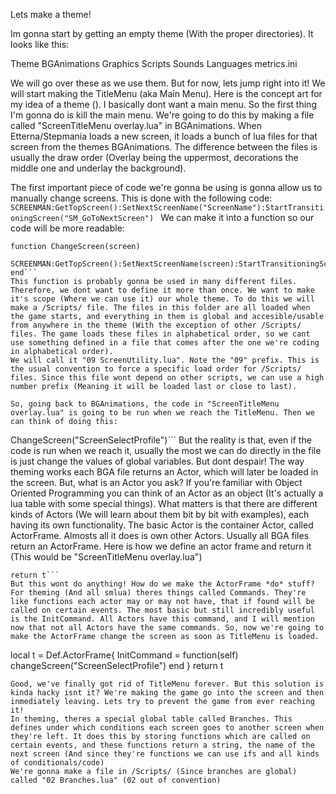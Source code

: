 Lets make a theme!

Im gonna start by getting an empty theme (With the proper directories). It looks like this:

 Theme
     BGAnimations
	 Graphics
	 Scripts
	 Sounds
	 Languages
	 metrics.ini
	 
We will go over these as we use them. But for now, lets jump right into it!
We will start making the TitleMenu (aka Main Menu). Here is the concept art for my idea of a theme (). I basically dont want a main menu. So the first thing I'm gonna do is kill the main menu.
We're going to do this by making a file called "ScreenTitleMenu overlay.lua" in BGAnimations. When Etterna/Stepmania loads a new screen, it loads a bunch of lua files for that screen from the themes BGAnimations. The difference between the files is usually the draw order (Overlay being the uppermost, decorations the middle one and underlay the background).

The first important piece of code we're gonna be using is gonna allow us to manually change screens. This is done with the following code:
```SCREENMAN:GetTopScreen():SetNextScreenName("ScreenName"):StartTransitioningScreen("SM_GoToNextScreen") ```
We can make it into a function so our code will be more readable:
```
function ChangeScreen(screen)
	SCREENMAN:GetTopScreen():SetNextScreenName(screen):StartTransitioningScreen("SM_GoToNextScreen") 
end```
This function is probably gonna be used in many different files. Therefore, we dont want to define it more than once. We want to make it's scope (Where we can use it) our whole theme. To do this we will make a /Scripts/ file. The files in this folder are all loaded when the game starts, and everything in them is global and accesible/usable from anywhere in the theme (With the exception of other /Scripts/ files. The game loads these files in alphabetical order, so we cant use something defined in a file that comes after the one we're coding in alphabetical order).
We will call it "09 ScreenUtility.lua". Note the "09" prefix. This is the usual convention to force a specific load order for /Scripts/ files. Since this file wont depend on other scripts, we can use a high number prefix (Meaning it will be loaded last or close to last).

So, going back to BGAnimations, the code in "ScreenTitleMenu overlay.lua" is going to be run when we reach the TitleMenu. Then we can think of doing this:
```
ChangeScreen("ScreenSelectProfile")```
But the reality is that, even if the code is run when we reach it, usually the most we can do directly in the file is just change the values of global variables. But dont despair! The way theming works each BGA file returns an Actor, which will later be loaded in the screen. But, what is an Actor you ask? If you're familiar with Object Oriented Programming you can think of an Actor as an object (It's actually a lua table with some special things). What matters is that there are different kinds of Actors (We will learn about them bit by bit with examples), each having its own functionality.
The basic Actor is the container Actor, called ActorFrame. Almosts all it does is own other Actors. Usually all BGA files return an ActorFrame. Here is how we define an actor frame and return it (This would be "ScreenTitleMenu overlay.lua")
```local t = Def.ActorFrame{}
return t```
But this wont do anything! How do we make the ActorFrame *do* stuff? For theming (And all smlua) theres things called Commands. They're like functions each actor may or may not have, that if found will be called on certain events. The most basic but still incredibly useful is the InitCommand. All Actors have this command, and I will mention now that not all Actors have the same commands. So, now we're going to make the ActorFrame change the screen as soon as TitleMenu is loaded.
```
local t = Def.ActorFrame{
	InitCommand = function(self)
		changeScreen("ScreenSelectProfile")
	end
}
return t
```
Good, we've finally got rid of TitleMenu forever. But this solution is kinda hacky isnt it? We're making the game go into the screen and then inmediately leaving. Lets try to prevent the game from ever reaching it!
In theming, theres a special global table called Branches. This defines under which conditions each screen goes to another screen when they're left. It does this by storing functions which are called on certain events, and these functions return a string, the name of the next screen (And since they're functions we can use ifs and all kinds of conditionals/code)
We're gonna make a file in /Scripts/ (Since branches are global) called "02 Branches.lua" (02 out of convention)